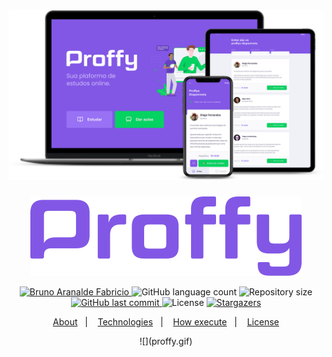 <h1 align="center">
    <img alt="NextLevelWeek_Proffy" title="Proffy Project" src=".github/proffy.png"/>
</h1>

<p align="center">
  <img alt="Proffy" src="./.github/logo.png"/>
</p>

<p align="center">	
   <a href="https://www.linkedin.com/in/bruno-fabricio-87204b78/">
      <img alt="Bruno Aranalde Fabricio" src="https://img.shields.io/badge/-BrunoFabricio-8257E5?style=flat&logo=Linkedin&logoColor=white" />
   </a>
   <img alt="GitHub language count" src="https://img.shields.io/github/languages/count/Brunoafabricio/NLW-02-Proffy?color=774DD6?style=flat-square">
  <img alt="Repository size" src="https://img.shields.io/github/repo-size/Brunoafabricio/NLW-02-Proffy?color=774DD6">

  <a href="https://github.com/brunoafabricio/NLW-02-Proffy/commits/master">
    <img alt="GitHub last commit" src="https://img.shields.io/github/last-commit/brunoafabricio/NLW-02-Proffy?color=774DD6">
  </a> 
  <img alt="License" src="https://img.shields.io/badge/license-MIT-8257E5">
  <a href="https://github.com/brunoafabricio/NLW-02-Proffy/stargazers">
    <img alt="Stargazers" src="https://img.shields.io/github/stars/brunoafabricio/NLW-02-Proffy?color=8257E5&logo=github">
  </a>
</p>

<p align="center">
  <a href="#bookmark-sobre">About</a>&nbsp;&nbsp;&nbsp;|&nbsp;&nbsp;&nbsp;
  <a href="#rocket-tecnologias">Technologies</a>&nbsp;&nbsp;&nbsp;|&nbsp;&nbsp;&nbsp;
  <a href="#boom-como-executar">How execute</a>&nbsp;&nbsp;&nbsp;|&nbsp;&nbsp;&nbsp;
  <a href="#memo-licença">License</a>
</p>

<p align="center">![](proffy.gif)</p>
